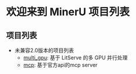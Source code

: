 # 欢迎来到 MinerU 项目列表

## 项目列表

- 未兼容2.0版本的项目列表
  - [multi_gpu](./multi_gpu/README.md): 基于 LitServe 的多 GPU 并行处理
  - [mcp](./mcp/README.md): 基于官方api的mcp server

